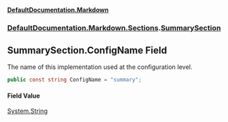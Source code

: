 #### [DefaultDocumentation\.Markdown](../../../../index.md 'index')
### [DefaultDocumentation\.Markdown\.Sections](../../../../index.md#DefaultDocumentation.Markdown.Sections 'DefaultDocumentation\.Markdown\.Sections').[SummarySection](index.md 'DefaultDocumentation\.Markdown\.Sections\.SummarySection')

## SummarySection\.ConfigName Field

The name of this implementation used at the configuration level\.

```csharp
public const string ConfigName = "summary";
```

#### Field Value
[System\.String](https://learn.microsoft.com/en-us/dotnet/api/system.string 'System\.String')